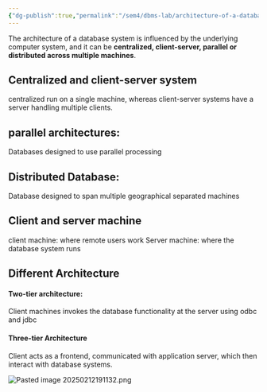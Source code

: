 ```yaml
---
{"dg-publish":true,"permalink":"/sem4/dbms-lab/architecture-of-a-database/","created":"2025-02-12T18:58:04.800+05:30","updated":"2025-02-12T19:11:34.406+05:30"}
---
```


The architecture of a database system is influenced by the underlying computer system, and it can be **centralized, client-server, parallel or distributed across multiple machines**.


## Centralized and client-server system

centralized run on a single machine, whereas client-server systems have a server handling multiple clients.


## parallel architectures: 

Databases designed to use parallel processing


## Distributed Database:

Database designed to span multiple geographical separated machines



## Client and server machine

client machine: where remote users work
Server machine: where the database system runs


## Different Architecture

#### Two-tier architecture: 

Client machines invokes the database functionality at the server using odbc and jdbc


#### Three-tier Architecture

Client acts as a frontend, communicated with application server, which then interact with database systems.

![Pasted image 20250212191132.png](/img/user/Attachments/Pasted%20image%2020250212191132.png)

